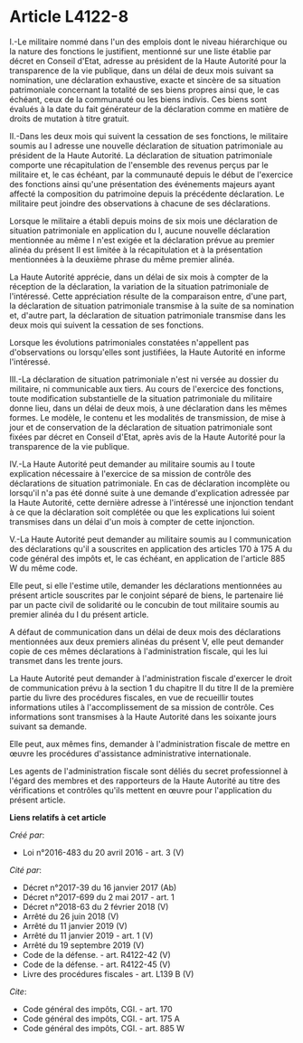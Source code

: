 # Article L4122-8

I.-Le militaire nommé dans l'un des emplois dont le niveau hiérarchique ou la nature des fonctions le justifient, mentionné
sur une liste établie par décret en Conseil d'Etat, adresse au président de la Haute Autorité pour la transparence de la vie
publique, dans un délai de deux mois suivant sa nomination, une déclaration exhaustive, exacte et sincère de sa situation
patrimoniale concernant la totalité de ses biens propres ainsi que, le cas échéant, ceux de la communauté ou les biens
indivis. Ces biens sont évalués à la date du fait générateur de la déclaration comme en matière de droits de mutation à titre
gratuit. 

II.-Dans les deux mois qui suivent la cessation de ses fonctions, le militaire soumis au I adresse une nouvelle déclaration
de situation patrimoniale au président de la Haute Autorité. La déclaration de situation patrimoniale comporte une
récapitulation de l'ensemble des revenus perçus par le militaire et, le cas échéant, par la communauté depuis le début de
l'exercice des fonctions ainsi qu'une présentation des événements majeurs ayant affecté la composition du patrimoine depuis
la précédente déclaration. Le militaire peut joindre des observations à chacune de ses déclarations. 

Lorsque le militaire a établi depuis moins de six mois une déclaration de situation patrimoniale en application du I, aucune
nouvelle déclaration mentionnée au même I n'est exigée et la déclaration prévue au premier alinéa du présent II est limitée à
la récapitulation et à la présentation mentionnées à la deuxième phrase du même premier alinéa. 

La Haute Autorité apprécie, dans un délai de six mois à compter de la réception de la déclaration, la variation de la
situation patrimoniale de l'intéressé. Cette appréciation résulte de la comparaison entre, d'une part, la déclaration de
situation patrimoniale transmise à la suite de sa nomination et, d'autre part, la déclaration de situation patrimoniale
transmise dans les deux mois qui suivent la cessation de ses fonctions. 

Lorsque les évolutions patrimoniales constatées n'appellent pas d'observations ou lorsqu'elles sont justifiées, la Haute
Autorité en informe l'intéressé. 

III.-La déclaration de situation patrimoniale n'est ni versée au dossier du militaire, ni communicable aux tiers. Au cours de
l'exercice des fonctions, toute modification substantielle de la situation patrimoniale du militaire donne lieu, dans un
délai de deux mois, à une déclaration dans les mêmes formes. Le modèle, le contenu et les modalités de transmission, de mise
à jour et de conservation de la déclaration de situation patrimoniale sont fixées par décret en Conseil d'Etat, après avis de
la Haute Autorité pour la transparence de la vie publique. 

IV.-La Haute Autorité peut demander au militaire soumis au I toute explication nécessaire à l'exercice de sa mission de
contrôle des déclarations de situation patrimoniale. En cas de déclaration incomplète ou lorsqu'il n'a pas été donné suite à
une demande d'explication adressée par la Haute Autorité, cette dernière adresse à l'intéressé une injonction tendant à ce
que la déclaration soit complétée ou que les explications lui soient transmises dans un délai d'un mois à compter de cette
injonction. 

V.-La Haute Autorité peut demander au militaire soumis au I communication des déclarations qu'il a souscrites en application
des articles 170 à 175 A du code général des impôts et, le cas échéant, en application de l'article 885 W du même code. 

Elle peut, si elle l'estime utile, demander les déclarations mentionnées au présent article souscrites par le conjoint séparé
de biens, le partenaire lié par un pacte civil de solidarité ou le concubin de tout militaire soumis au premier alinéa du I
du présent article. 

A défaut de communication dans un délai de deux mois des déclarations mentionnées aux deux premiers alinéas du présent V,
elle peut demander copie de ces mêmes déclarations à l'administration fiscale, qui les lui transmet dans les trente jours. 

La Haute Autorité peut demander à l'administration fiscale d'exercer le droit de communication prévu à la section 1 du
chapitre II du titre II de la première partie du livre des procédures fiscales, en vue de recueillir toutes informations
utiles à l'accomplissement de sa mission de contrôle. Ces informations sont transmises à la Haute Autorité dans les soixante
jours suivant sa demande. 

Elle peut, aux mêmes fins, demander à l'administration fiscale de mettre en œuvre les procédures d'assistance administrative
internationale. 

Les agents de l'administration fiscale sont déliés du secret professionnel à l'égard des membres et des rapporteurs de la
Haute Autorité au titre des vérifications et contrôles qu'ils mettent en œuvre pour l'application du présent article.

**Liens relatifs à cet article**

_Créé par_:

  - Loi n°2016-483 du 20 avril 2016 - art. 3 (V)

_Cité par_:

  - Décret n°2017-39 du 16 janvier 2017 (Ab)
  - Décret n°2017-699 du 2 mai 2017 - art. 1
  - Décret n°2018-63 du 2 février 2018 (V)
  - Arrêté du 26 juin 2018 (V)
  - Arrêté du 11 janvier 2019 (V)
  - Arrêté du 11 janvier 2019 - art. 1 (V)
  - Arrêté du 19 septembre 2019 (V)
  - Code de la défense. - art. R4122-42 (V)
  - Code de la défense. - art. R4122-45 (V)
  - Livre des procédures fiscales - art. L139 B (V)

_Cite_:

  - Code général des impôts, CGI. - art. 170
  - Code général des impôts, CGI. - art. 175 A
  - Code général des impôts, CGI. - art. 885 W
